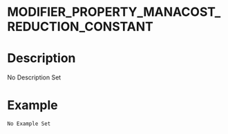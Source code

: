 # MODIFIER_PROPERTY_MANACOST_REDUCTION_CONSTANT
# Description
No Description Set
# Example
```No Example Set```